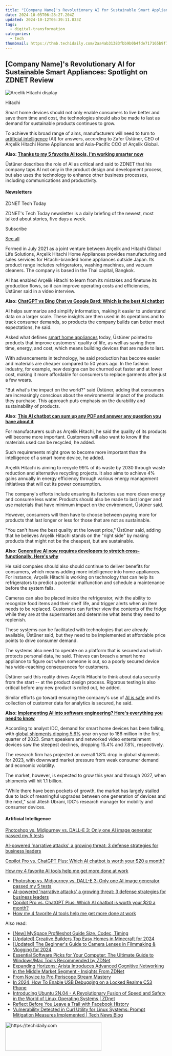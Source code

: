 ```yaml
---
title: "[Company Name]'s Revolutionary AI for Sustainable Smart Appliances: Spotlight on ZDNET Review"
date: 2024-10-05T06:28:27.204Z
updated: 2024-10-12T05:39:11.833Z
tags:
  - digital-transformation
categories:
  - tech
thumbnail: https://thmb.techidaily.com/2aa4ab31383fbb9b0b4fde717165b9f7119026d37948432465f45718cb2abd14.jpg
---
```


## [Company Name]'s Revolutionary AI for Sustainable Smart Appliances: Spotlight on ZDNET Review

![Arcelik Hitachi display](https://www.zdnet.com/a/img/resize/292aae04c95c5f13b7f3972318107034b498bcaf/2024/01/03/1226623e-5e59-4432-8947-d218747b53bc/1683543500133.jpg?auto=webp&width=1280)

Hitachi

Smart home devices should not only enable consumers to live better and save them time and cost, the technologies should also be made to last as demand for sustainable products continues to grow. 

To achieve this broad range of aims, manufacturers will need to turn to [artificial intelligence](https://www.zdnet.com/article/what-is-ai-heres-everything-you-need-to-know-about-artificial-intelligence/) (AI) for answers, according to Zafer Üstüner, CEO of Arçelik Hitachi Home Appliances and Asia-Pacific CCO of Arçelik Global. 

**Also: [Thanks to my 5 favorite AI tools, I'm working smarter now](https://www.zdnet.com/article/my-5-favorite-ai-tools-for-work/)**

Üstüner describes the role of AI as critical and said to ZDNET that his company taps AI not only in the product design and development process, but also uses the technology to enhance other business processes, including communications and productivity. 

#### Newsletters

ZDNET Tech Today

ZDNET's Tech Today newsletter is a daily briefing of the newest, most talked about stories, five days a week.

 Subscribe

[See all](https://www.zdnet.com/newsletters/)

Formed in July 2021 as a joint venture between Arçelik and Hitachi Global Life Solutions, Arçelik Hitachi Home Appliances provides manufacturing and sales services for Hitachi-branded home appliances outside Japan. Its product range includes refrigerators, washing machines, and vacuum cleaners. The company is based in the Thai capital, Bangkok.

AI has enabled Arçelik Hitachi to learn from its mistakes and finetune its production flows, so it can improve operating costs and efficiencies, Üstüner said in a video interview. 

**Also:** [**ChatGPT vs Bing Chat vs Google Bard: Which is the best AI chatbot**](https://www.zdnet.com/article/chatgpt-vs-bing-chat-vs-google-bard-which-is-the-best-ai-chatbot/)

AI helps summarize and simplify information, making it easier to understand data on a larger scale. These insights are then used in its operations and to track consumer demands, so products the company builds can better meet expectations, he said. 

Asked what defines [smart home appliances](https://www.zdnet.com/home-and-office/smart-home/everything-you-need-to-start-a-smart-home-setup/) today, Üstüner pointed to products that improve customers' quality of life, as well as saving them time, energy, and cost, which means building devices that are made to last. 

With advancements in technology, he said production has become easier and materials are cheaper compared to 50 years ago. In the fashion industry, for example, new designs can be churned out faster and at lower cost, making it more affordable for consumers to replace garments after just a few wears. 

"But what's the impact on the world?" said Üstüner, adding that consumers are increasingly conscious about the environmental impact of the products they purchase. This approach puts emphasis on the durability and sustainability of products. 

**Also**: [**This AI chatbot can sum up any PDF and answer any question you have about it**](https://www.zdnet.com/article/this-ai-chatbot-can-sum-up-any-pdf-and-any-question-you-have-about-it/)

For manufacturers such as Arçelik Hitachi, he said the quality of its products will become more important. Customers will also want to know if the materials used can be recycled, he added. 

Such requirements might grow to become more important than the intelligence of a smart home device, he added. 

Arçelik Hitachi is aiming to recycle 99% of its waste by 2030 through waste reduction and alternative recycling projects. It also aims to achieve 4% gains annually in energy efficiency through various energy management initiatives that will cut its power consumption. 

The company's efforts include ensuring its factories use more clean energy and consume less water. Products should also be made to last longer and use materials that have minimum impact on the environment, Üstüner said. 

However, consumers will then have to choose between paying more for products that last longer or less for those that are not as sustainable. 

"You can't have the best quality at the lowest price," Üstüner said, adding that he believes Arçelik Hitachi stands on the "right side" by making products that might not be the cheapest, but are sustainable. 

**Also: [Generative AI now requires developers to stretch cross-functionally. Here's why](https://www.zdnet.com/article/generative-ai-now-requires-developers-to-stretch-cross-functionally-heres-why/)**

He said compaies should also should continue to deliver benefits for consumers, which means adding more intelligence into home appliances. For instance, Arçelik Hitachi is working on technology that can help its refrigerators to predict a potential malfunction and schedule a maintenance before the system fails. 

Cameras can also be placed inside the refrigerator, with the ability to recognize food items and their shelf life, and trigger alerts when an item needs to be replaced. Customers can further view the contents of the fridge while they are at the supermarket and determine what items they need to replenish. 

These systems can be facilitated with technologies that are already available, Üstüner said, but they need to be implemented at affordable price points to drive consumer demand. 

The systems also need to operate on a platform that is secured and which protects personal data, he said. Thieves can breach a smart home appliance to figure out when someone is out, so a poorly secured device has wide-reaching consequences for customers. 

Üstüner said this reality drives Arçelik Hitachi to think about data security from the start -- at the product design process. Rigorous testing is also critical before any new product is rolled out, he added. 

Similar efforts go toward ensuring the company's use of [AI is safe](https://www.zdnet.com/article/five-ways-to-use-ai-responsibly/) and its collection of customer data for analytics is secured, he said. 

**Also: [Implementing AI into software engineering? Here's everything you need to know](https://www.zdnet.com/article/implementing-ai-into-software-engineering-heres-everything-you-need-to-know/)**

According to analyst IDC, demand for smart home devices has been falling, with [global shipments dipping 5.6%](https://www.idc.com/getdoc.jsp?containerId=prUS50994923) year on year to 186 million in the first quarter of 2023\. Smart speakers and networked video entertainment devices saw the steepest declines, dropping 15.4% and 7.8%, respectively. 

The research firm has projected an overall 1.8% drop in global shipments for 2023, with downward market pressure from weak consumer demand and economic volatility. 

The market, however, is expected to grow this year and through 2027, when shipments will hit 1.1 billion.

"While there have been pockets of growth, the market has largely stalled due to lack of meaningful upgrades between one generation of devices and the next," said Jitesh Ubrani, IDC's research manager for mobility and consumer devices.

#### Artificial Intelligence

[Photoshop vs. Midjourney vs. DALL-E 3: Only one AI image generator passed my 5 tests](https://www.zdnet.com/article/is-photoshops-new-text-to-image-as-good-as-midjourney-and-dall-e-we-test-it-and-see/ "Photoshop vs. Midjourney vs. DALL-E 3: Only one AI image generator passed my 5 tests")

[AI-powered 'narrative attacks' a growing threat: 3 defense strategies for business leaders](https://www.zdnet.com/article/ai-powered-narrative-attacks-a-growing-threat-3-defense-strategies-for-business-leaders/ "AI-powered 'narrative attacks' a growing threat: 3 defense strategies for business leaders")

[Copilot Pro vs. ChatGPT Plus: Which AI chatbot is worth your $20 a month?](https://www.zdnet.com/article/copilot-pro-vs-chatgpt-plus-which-is-ai-chatbot-is-worth-your-20-a-month/ "Copilot Pro vs. ChatGPT Plus: Which AI chatbot is worth your $20 a month?")

[How my 4 favorite AI tools help me get more done at work](https://www.zdnet.com/article/how-my-4-favorite-ai-tools-help-me-get-more-done-at-work/ "How my 4 favorite AI tools help me get more done at work")

* [Photoshop vs. Midjourney vs. DALL-E 3: Only one AI image generator passed my 5 tests](https://www.zdnet.com/article/is-photoshops-new-text-to-image-as-good-as-midjourney-and-dall-e-we-test-it-and-see/ "Photoshop vs. Midjourney vs. DALL-E 3: Only one AI image generator passed my 5 tests")
* [AI-powered 'narrative attacks' a growing threat: 3 defense strategies for business leaders](https://www.zdnet.com/article/ai-powered-narrative-attacks-a-growing-threat-3-defense-strategies-for-business-leaders/ "AI-powered 'narrative attacks' a growing threat: 3 defense strategies for business leaders")
* [Copilot Pro vs. ChatGPT Plus: Which AI chatbot is worth your $20 a month?](https://www.zdnet.com/article/copilot-pro-vs-chatgpt-plus-which-is-ai-chatbot-is-worth-your-20-a-month/ "Copilot Pro vs. ChatGPT Plus: Which AI chatbot is worth your $20 a month?")
* [How my 4 favorite AI tools help me get more done at work](https://www.zdnet.com/article/how-my-4-favorite-ai-tools-help-me-get-more-done-at-work/ "How my 4 favorite AI tools help me get more done at work")

<ins class="adsbygoogle"
     style="display:block"
     data-ad-format="autorelaxed"
     data-ad-client="ca-pub-7571918770474297"
     data-ad-slot="1223367746"></ins>

<ins class="adsbygoogle"
     style="display:block"
     data-ad-client="ca-pub-7571918770474297"
     data-ad-slot="8358498916"
     data-ad-format="auto"
     data-full-width-responsive="true"></ins>

<span class="atpl-alsoreadstyle">Also read:</span>
<div><ul>
<li><a href="https://facebook-videos.techidaily.com/new-myspace-profileshot-guide-size-codec-timing/"><u>[New] MySpace Profileshot Guide Size, Codec, Timing</u></a></li>
<li><a href="https://video-screen-grab.techidaily.com/updated-creative-builders-top-easy-homes-in-minecraft-for-2024/"><u>[Updated] Creative Builders Top Easy Homes in Minecraft for 2024</u></a></li>
<li><a href="https://youtube-tips.techidaily.com/ed-the-beginners-guide-to-camera-lenses-in-filmmaking-and-vlogging-for-2024/"><u>[Updated] The Beginner's Guide to Camera Lenses in Filmmaking & Vlogging for 2024</u></a></li>
<li><a href="https://app-tips.techidaily.com/essential-software-picks-for-your-computer-the-ultimate-guide-to-windowsmac-tools-recommended-by-zdnet/"><u>Essential Software Picks for Your Computer: The Ultimate Guide to Windows/Mac Tools Recommended by ZDNet</u></a></li>
<li><a href="https://app-tips.techidaily.com/expanding-horizons-arista-introduces-advanced-cognitive-networking-in-the-middle-market-segment-insights-from-zdnet/"><u>Expanding Horizons: Arista Introduces Advanced Cognitive Networking in the Middle Market Segment - Insights From ZDNet</u></a></li>
<li><a href="https://fox-info.techidaily.com/from-novice-to-pro-periscope-stream-mastery/"><u>From Novice to Pro Periscope Stream Mastery</u></a></li>
<li><a href="https://easy-unlock-android.techidaily.com/in-2024-how-to-enable-usb-debugging-on-a-locked-realme-c53-phone-by-drfone-android/"><u>In 2024, How To Enable USB Debugging on a Locked Realme C53 Phone</u></a></li>
<li><a href="https://app-tips.techidaily.com/introducing-ubuntu-2n04-a-revolutionary-fusion-of-speed-and-safety-in-the-world-of-linux-operating-systems-zdnet/"><u>Introducing Ubuntu 2N.04 - A Revolutionary Fusion of Speed and Safety in the World of Linux Operating Systems | ZDnet</u></a></li>
<li><a href="https://facebook.techidaily.com/reflect-before-you-leave-a-trail-with-facebook-history/"><u>Reflect Before You Leave a Trail with Facebook History</u></a></li>
<li><a href="https://app-tips.techidaily.com/vulnerability-detected-in-curl-utility-for-linux-systems-prompt-mitigation-measures-implemented-tech-news-blog/"><u>Vulnerability Detected in Curl Utility for Linux Systems: Prompt Mitigation Measures Implemented | Tech News Blog</u></a></li>
</ul></div>

<!-- affiliate ads begin -->
<a href="https://aligracehair.sjv.io/c/5597632/2012415/19272" target="_top" id="2012415">
  <img src="//a.impactradius-go.com/display-ad/19272-2012415" border="0" alt="https://techidaily.com" width="300" height="90"/>
</a>
<img height="0" width="0" src="https://aligracehair.sjv.io/i/5597632/2012415/19272" style="position:absolute;visibility:hidden;" border="0" />
<!-- affiliate ads end -->

